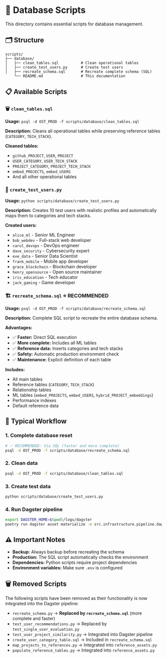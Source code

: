# 📁 Database Scripts

This directory contains essential scripts for database management.

## 🗂️ Structure

```
scripts/
├── database/
│   ├── clean_tables.sql          # Clean operational tables
│   ├── create_test_users.py      # Create test users
│   ├── recreate_schema.sql       # Recreate complete schema (SQL)
    └── README.md                 # This documentation
```

## 📋 Available Scripts

### **🗑️ `clean_tables.sql`**
**Usage:** `psql -d OST_PROD -f scripts/database/clean_tables.sql`

**Description:** Cleans all operational tables while preserving reference tables (`CATEGORY`, `TECH_STACK`).

**Cleaned tables:**
- `github_PROJECT`, `USER`, `PROJECT`
- `USER_CATEGORY`, `USER_TECH_STACK`
- `PROJECT_CATEGORY`, `PROJECT_TECH_STACK`
- `embed_PROJECTS`, `embed_USERS`
- And all other operational tables

### **👥 `create_test_users.py`**
**Usage:** `python scripts/database/create_test_users.py`

**Description:** Creates 10 test users with realistic profiles and automatically maps them to categories and tech stacks.

**Created users:**
- `alice_ml` - Senior ML Engineer
- `bob_webdev` - Full-stack web developer
- `carol_devops` - DevOps engineer
- `dave_security` - Cybersecurity expert
- `eve_data` - Senior Data Scientist
- `frank_mobile` - Mobile app developer
- `grace_blockchain` - Blockchain developer
- `henry_opensource` - Open source maintainer
- `iris_education` - Tech educator
- `jack_gaming` - Game developer

### **🏗️ `recreate_schema.sql`** ⭐ **RECOMMENDED**
**Usage:** `psql -d OST_PROD -f scripts/database/recreate_schema.sql`

**Description:** Complete SQL script to recreate the entire database schema.

**Advantages:**
- ✅ **Faster:** Direct SQL execution
- ✅ **More complete:** Includes all ML tables
- ✅ **Reference data:** Inserts categories and tech stacks
- ✅ **Safety:** Automatic production environment check
- ✅ **Maintenance:** Explicit definition of each table

**Includes:**
- All main tables
- Reference tables (`CATEGORY`, `TECH_STACK`)
- Relationship tables
- ML tables (`embed_PROJECTS`, `embed_USERS`, `hybrid_PROJECT_embeddings`)
- Performance indexes
- Default reference data

## 🔄 Typical Workflow

### **1. Complete database reset**
```bash
# ✅ RECOMMENDED: Via SQL (faster and more complete)
psql -d OST_PROD -f scripts/database/recreate_schema.sql
```

### **2. Clean data**
```bash
psql -d OST_PROD -f scripts/database/clean_tables.sql
```

### **3. Create test data**
```bash
python scripts/database/create_test_users.py
```

### **4. Run Dagster pipeline**
```bash
export DAGSTER_HOME=$(pwd)/logs/dagster
poetry run dagster asset materialize -m src.infrastructure.pipeline.dagster.definitions --select training_data_pipeline
```

## ⚠️ Important Notes

- **Backup:** Always backup before recreating the schema
- **Production:** The SQL script automatically checks the environment
- **Dependencies:** Python scripts require project dependencies
- **Environment variables:** Make sure `.env` is configured

## 🗑️ Removed Scripts

The following scripts have been removed as their functionality is now integrated into the Dagster pipeline:

- `recreate_schema.py` → **Replaced by `recreate_schema.sql`** (more complete and faster)
- `test_user_recommendations.py` → Replaced by `test_single_user_evaluation.py`
- `test_user_project_similarity.py` → Integrated into Dagster pipeline
- `create_user_category_table.sql` → Included in `recreate_schema.sql`
- `map_projects_to_references.py` → Integrated into `reference_assets.py`
- `populate_reference_tables.py` → Integrated into `reference_assets.py`

